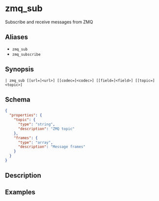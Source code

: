 # zmq_sub

Subscribe and receive messages from ZMQ
## Aliases

* `zmq_sub`
* `zmq_subscribe`

## Synopsis

```shell
| zmq_sub [[url=]<url>] [[codec=]<codec>] [[field=]<field>] [[topic=]<topic>]
```

## Schema

```json
{
  "properties": {
    "topic": {
      "type": "string",
      "description": "ZMQ topic"
    },
    "frames": {
      "type": "array",
      "description": "Message frames"
    }
  }
}
```

## Description

## Examples
